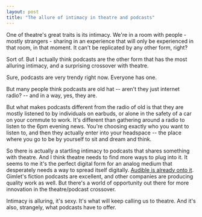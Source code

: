 ```yaml
---
layout: post
title: "The allure of intimacy in theatre and podcasts"
---
```


One of theatre's great traits is its intimacy. We're in a room with people - mostly strangers - sharing in an experience that will only be experienced in that room, in that moment. It can't be replicated by any other form, right?

Sort of. But I actually think podcasts are the other form that has the most alluring intimacy, and a surprising crossover with theatre.

Sure, podcasts are very trendy right now. Everyone has one.

But many people think podcasts are old hat -- aren't they just internet radio? -- and in a way, yes, they are.

But what makes podcasts different from the radio of old is that they are mostly listened to by individuals on earbuds, or alone in the safety of a car on your commute to work. It's different than gathering around a radio to listen to the 6pm evening news. You're choosing exactly who you want to listen to, and then they actually enter into your headspace -- the place where you go to be by yourself to sit and dream and think.

So there is actually a startling intimacy to podcasts that shares something with theatre. And I think theatre needs to find more ways to plug into it. It seems to me it's the perfect digital form for an analog medium that desperately needs a way to spread itself digitally. [Audible is already onto it](https://www.audible.com/ep/theater-emerging-playwrights). Gimlet's fiction podcasts are excellent, and other companies are producing quality work as well. But there's a world of opportunity out there for more innovation in the theatre/podcast crossover.

Intimacy is alluring, it's sexy. It's what will keep calling us to theatre. And it's also, strangely, what podcasts have to offer.
